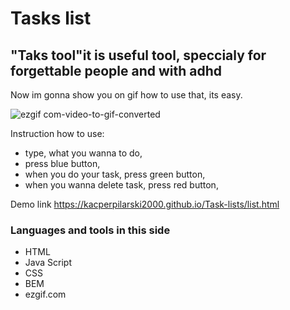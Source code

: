 # Tasks list
## "Taks tool"it is useful tool, speccialy for forgettable people and with adhd
Now im gonna show you on gif how to use that, its easy.

![ezgif com-video-to-gif-converted](https://github.com/KacperPilarski2000/Task-lists/assets/149115548/5eb0cacd-d6f0-4784-b8f8-5ee1ad09b50e)


Instruction how to use:
- type, what you wanna to do,
- press blue button,
- when you do your task, press green button,
- when you wanna delete task, press red button,

Demo link 
https://kacperpilarski2000.github.io/Task-lists/list.html

### Languages and tools in this side
- HTML
- Java Script
- CSS
- BEM
- ezgif.com

